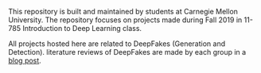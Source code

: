 
This repository is built and maintained by students at Carnegie Mellon University. The repository focuses on projects made during Fall 2019 in 11-785 Introduction to Deep Learning class.

All projects hosted here are related to DeepFakes (Generation and Detection). literature reviews of DeepFakes are made by each group in a 
[blog post](https://medium.com/@werdeepfakers).


